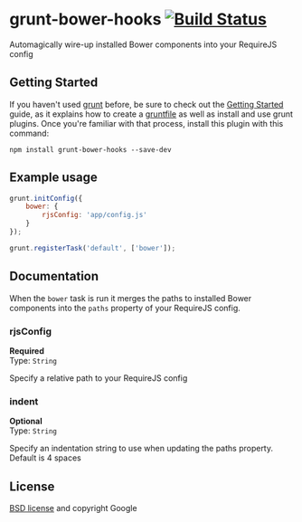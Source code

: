 # grunt-bower-hooks [![Build Status](https://secure.travis-ci.org/yeoman/grunt-bower-hooks.png?branch=master)](http://travis-ci.org/yeoman/grunt-bower-hooks)

Automagically wire-up installed Bower components into your RequireJS config


## Getting Started

If you haven't used [grunt][] before, be sure to check out the [Getting Started][] guide, as it explains how to create a [gruntfile][Getting Started] as well as install and use grunt plugins. Once you're familiar with that process, install this plugin with this command:

```shell
npm install grunt-bower-hooks --save-dev
```

[grunt]: http://gruntjs.com
[Getting Started]: https://github.com/gruntjs/grunt/blob/devel/docs/getting_started.md


## Example usage

```js
grunt.initConfig({
	bower: {
		rjsConfig: 'app/config.js'
	}
});

grunt.registerTask('default', ['bower']);
```


## Documentation

When the `bower` task is run it merges the paths to installed Bower components into the `paths` property of your RequireJS config.


### rjsConfig

**Required**  
Type: `String`

Specify a relative path to your RequireJS config


### indent

**Optional**  
Type: `String`

Specify an indentation string to use when updating the paths property. Default is 4 spaces


## License

[BSD license](http://opensource.org/licenses/bsd-license.php) and copyright Google
